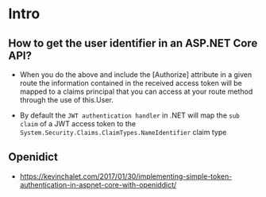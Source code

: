 # Intro

## How to get the user identifier in an ASP.NET Core API?
- When you do the above and include the [Authorize] attribute in a given route the information contained in the received access token will be mapped to a claims principal that you can access at your route method through the use of this.User.

- By default the `JWT authentication handler` in .NET will map the `sub claim` of a JWT access token to the `System.Security.Claims.ClaimTypes.NameIdentifier` claim type

## Openidict
- https://kevinchalet.com/2017/01/30/implementing-simple-token-authentication-in-aspnet-core-with-openiddict/